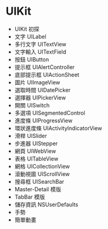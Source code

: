 # UIKit

- UIKit 初探
- 文字 UILabel
- 多行文字 UITextView
- 文字輸入 UITextField
- 按鈕 UIButton
- 提示框 UIAlertController
- 底部提示框 UIActionSheet
- 圖片 UIImageView
- 選取時間 UIDatePicker
- 選擇器 UIPickerView
- 開關 UISwitch
- 多選項 UISegmentedControl
- 進度條 UIProgressView
- 環狀進度條 UIActivityIndicatorView
- 滑桿 UISlider
- 步進器 UIStepper
- 網頁 UIWebView
- 表格 UITableView
- 網格 UICollectionView
- 滾動視圖 UIScrollView
- 搜尋框 UISearchBar
- Master-Detail 模版
- TabBar 模版
- 儲存資訊 NSUserDefaults
- 手勢
- 簡單動畫

